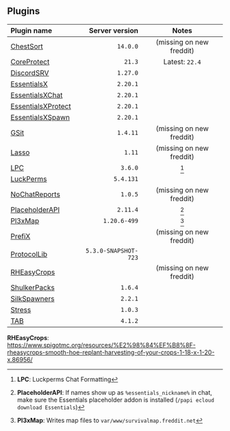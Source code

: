 
## Plugins

| Plugin name                                                                                                     |       Server version |           Notes          |
|:--------------------------------------------------------------------------------------------------------------- | --------------------:|:------------------------:|
| [ChestSort](https://www.spigotmc.org/resources/chestsort-api.59773/)                                            |             `14.0.0` | (missing on new freddit) |
| [CoreProtect](https://www.spigotmc.org/resources/coreprotect.8631/)                                             |               `21.3` |      Latest: `22.4`      |
| [DiscordSRV](https://www.spigotmc.org/resources/discordsrv.18494/)                                              |             `1.27.0` |                          |
| [EssentialsX](https://www.spigotmc.org/resources/essentialsx.9089/)                                             |             `2.20.1` |                          |
| [EssentialsXChat](https://www.spigotmc.org/resources/essentialsx.9089/)                                         |             `2.20.1` |                          |
| [EssentialsXProtect](https://www.spigotmc.org/resources/essentialsx.9089/)                                      |             `2.20.1` |                          |
| [EssentialsXSpawn](https://www.spigotmc.org/resources/essentialsx.9089/)                                        |             `2.20.1` |                          |
| [GSit](https://www.spigotmc.org/resources/gsit-modern-sit-seat-and-chair-lay-and-crawl-plugin-1-16-1-21.62325/) |             `1.4.11` | (missing on new freddit) |
| [Lasso](https://www.spigotmc.org/resources/lasso.54815/)                                                        |               `1.11` | (missing on new freddit) |
| [LPC](https://www.spigotmc.org/resources/lpc-chat-formatter-1-7-10-1-20.68965/)                                 |              `3.6.0` |           [^1]           |
| [LuckPerms](https://www.spigotmc.org/resources/luckperms.28140/)                                                |            `5.4.131` |                          |
| [NoChatReports](https://www.spigotmc.org/resources/nochatreports-1-19-1-20-6.102931/)                           |              `1.0.5` | (missing on new freddit) |
| [PlaceholderAPI](https://www.spigotmc.org/resources/placeholderapi.6245/)                                       |             `2.11.4` |           [^2]           |
| [Pl3xMap](https://modrinth.com/plugin/pl3xmap)                                                                  |         `1.20.6-499` |           [^3]           |
| [PrefiX](https://www.spigotmc.org/resources/prefix-custom-tag-manager-1-8-1-21.70359/)                          |                      | (missing on new freddit) |
| [ProtocolLib](https://www.spigotmc.org/resources/protocollib.1997/)                                             | `5.3.0-SNAPSHOT-723` |                          |
| [RHEasyCrops]()                                                                                                 |                      | (missing on new freddit) |
| [ShulkerPacks](https://www.spigotmc.org/resources/shulker-backpacks-1-13-1-19.67466/)                           |              `1.6.4` |                          |
| [SilkSpawners](https://www.spigotmc.org/resources/silkspawners-versions-1-8-8-1-20-4.60063/)                    |              `2.2.1` |                          |
| [Stress](https://www.spigotmc.org/resources/stress.79374/)                                                      |              `1.0.3` |                          |
| [TAB](https://www.spigotmc.org/resources/tab-1-5-1-21.57806/)                                                   |              `4.1.2` |                          |

[^1]: **LPC**: Luckperms Chat Formatting  
[^2]: **PlaceholderAPI**: If names show up as `%essentials_nickname%` in chat, make sure the Essentials placeholder addon is installed (`/papi ecloud download Essentials`)
[^3]: **Pl3xMap**: Writes map files to `var/www/survivalmap.freddit.net`

**RHEasyCrops**: https://www.spigotmc.org/resources/%E2%98%84%EF%B8%8F-rheasycrops-smooth-hoe-replant-harvesting-of-your-crops-1-18-x-1-20-x.86956/